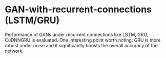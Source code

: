 # GAN-with-recurrent-connections (LSTM/GRU)

Performance of GANs under recurrent connections like LSTM, GRU, CuDNNGRU is evaluated. One interesting point worth noting: GRU is more robust under noise and it significantly boosts the overall accuracy of the network.
